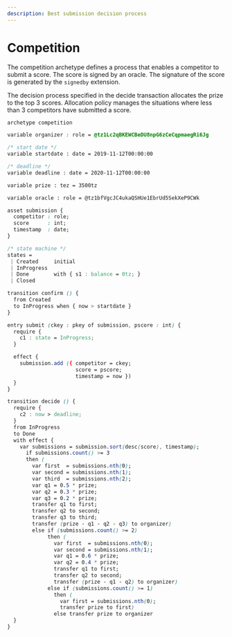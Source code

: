 ```yaml
---
description: Best submission decision process
---
```


# Competition

The competition archetype defines a process that enables a competitor to submit a score. The score is signed by an oracle. The signature of the score is generated by the `signedby` extension.

The decision process specified in the decide transaction allocates the prize to the top 3 scores. Allocation policy manages the situations where less than 3 competitors have submitted a score.

```css
archetype competition

variable organizer : role = @tz1Lc2qBKEWCBeDU8npG6zCeCqpmaegRi6Jg

/* start date */
variable startdate : date = 2019-11-12T00:00:00

/* deadline */
variable deadline : date = 2020-11-12T00:00:00

variable prize : tez = 3500tz

variable oracle : role = @tz1bfVgcJC4ukaQSHUe1EbrUd5SekXeP9CWk

asset submission {
  competitor : role;
  score      : int;
  timestamp  : date;
}

/* state machine */
states =
 | Created     initial
 | InProgress
 | Done        with { s1 : balance = 0tz; }
 | Closed

transition confirm () {
  from Created
  to InProgress when { now > startdate }
}

entry submit (ckey : pkey of submission, pscore : int) {
  require {
    c1 : state = InProgress;
  }

  effect {
    submission.add ({ competitor = ckey;
                      score = pscore;
                      timestamp = now })
  }
}

transition decide () {
  require {
    c2 : now > deadline;
  }
  from InProgress
  to Done
  with effect {
    var submissions = submission.sort(desc(score), timestamp);
      if submissions.count() >= 3
      then (
        var first  = submissions.nth(0);
        var second = submissions.nth(1);
        var third  = submissions.nth(2);
        var q1 = 0.5 * prize;
        var q2 = 0.3 * prize;
        var q3 = 0.2 * prize;
        transfer q1 to first;
        transfer q2 to second;
        transfer q3 to third;
        transfer (prize - q1 - q2 - q3) to organizer)
        else if (submissions.count() >= 2)
             then (
               var first  = submissions.nth(0);
               var second = submissions.nth(1);
               var q1 = 0.6 * prize;
               var q2 = 0.4 * prize;
               transfer q1 to first;
               transfer q2 to second;
               transfer (prize - q1 - q2) to organizer)
             else if (submissions.count() >= 1)
               then (
                 var first = submissions.nth(0);
                 transfer prize to first)
               else transfer prize to organizer
  }
}

```

